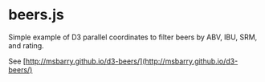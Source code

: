 beers.js
========
Simple example of D3 parallel coordinates to filter beers by ABV, IBU, SRM, and rating.

See [http://msbarry.github.io/d3-beers/](http://msbarry.github.io/d3-beers/)
